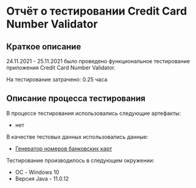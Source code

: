 # Отчёт о тестировании Credit Card Number Validator

## Краткое описание

24.11.2021 - 25.11.2021 было проведено функциональное тестирование приложения Credit Card Number Validator.

На тестирование затрачено: 0.25 часа

## Описание процесса тестирования

В процессе тестирования использовались следующие артефакты:
* нет

В качестве тестовых данных использовались данные:
* [Генератор номеров банковских карт](https://www.freeformatter.com/credit-card-number-generator-validator.html)

Тестирование производилось в следующем окружении:
* ОС - Windows 10
* Версия Java - 11.0.12